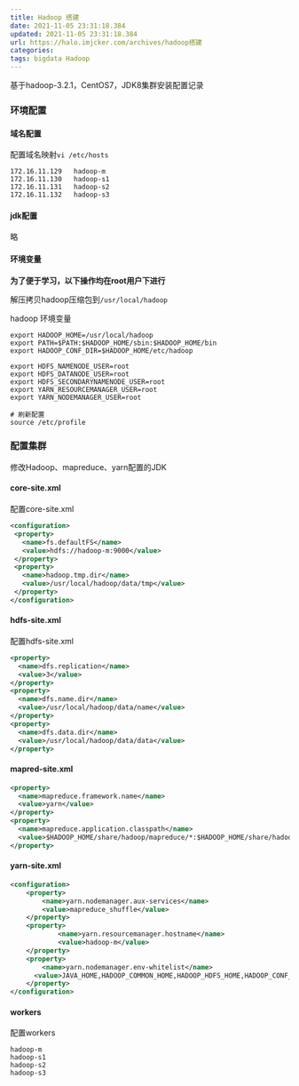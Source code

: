 ```yaml
---
title: Hadoop 搭建
date: 2021-11-05 23:31:18.384
updated: 2021-11-05 23:31:18.384
url: https://halo.imjcker.com/archives/hadoop搭建
categories: 
tags: bigdata Hadoop
---
```




基于hadoop-3.2.1，CentOS7，JDK8集群安装配置记录

### 环境配置

#### 域名配置

配置域名映射`vi /etc/hosts`

```shell
172.16.11.129	hadoop-m
172.16.11.130	hadoop-s1
172.16.11.131	hadoop-s2
172.16.11.132	hadoop-s3
```

#### jdk配置

略

#### 环境变量

**为了便于学习，以下操作均在root用户下进行**

解压拷贝hadoop压缩包到`/usr/local/hadoop`

hadoop 环境变量

```shell
export HADOOP_HOME=/usr/local/hadoop
export PATH=$PATH:$HADOOP_HOME/sbin:$HADOOP_HOME/bin
export HADOOP_CONF_DIR=$HADOOP_HOME/etc/hadoop

export HDFS_NAMENODE_USER=root
export HDFS_DATANODE_USER=root
export HDFS_SECONDARYNAMENODE_USER=root
export YARN_RESOURCEMANAGER_USER=root
export YARN_NODEMANAGER_USER=root

# 刷新配置
source /etc/profile
```



### 配置集群

修改Hadoop、mapreduce、yarn配置的JDK

#### core-site.xml

配置core-site.xml

```xml
<configuration>
 <property>
   <name>fs.defaultFS</name>
   <value>hdfs://hadoop-m:9000</value>
 </property>
 <property>
   <name>hadoop.tmp.dir</name>
   <value>/usr/local/hadoop/data/tmp</value>
 </property>
</configuration>
```

#### hdfs-site.xml

配置hdfs-site.xml

```xml
<property>
  <name>dfs.replication</name>
  <value>3</value>
</property>
<property>
  <name>dfs.name.dir</name>
  <value>/usr/local/hadoop/data/name</value>
</property>
<property>
  <name>dfs.data.dir</name>
  <value>/usr/local/hadoop/data/data</value>
</property>
```

#### mapred-site.xml

```xml
<property>
  <name>mapreduce.framework.name</name>
  <value>yarn</value>
</property>
<property>
  <name>mapreduce.application.classpath</name>
  <value>$HADOOP_HOME/share/hadoop/mapreduce/*:$HADOOP_HOME/share/hadoop/mapreduce/lib/*       </value>
</property>
```

#### yarn-site.xml

```xml
<configuration>
    <property>
        <name>yarn.nodemanager.aux-services</name>
        <value>mapreduce_shuffle</value>
    </property>
    <property>
            <name>yarn.resourcemanager.hostname</name>
            <value>hadoop-m</value>
    </property>
    <property>
        <name>yarn.nodemanager.env-whitelist</name>
      <value>JAVA_HOME,HADOOP_COMMON_HOME,HADOOP_HDFS_HOME,HADOOP_CONF_DIR,CLASSPATH_PREPEND_DISTCACHE,HADOOP_YARN_HOME,HADOOP_HOME</value>
    </property>
</configuration>
```

#### workers

配置workers

```
hadoop-m
hadoop-s1
hadoop-s2
hadoop-s3
```